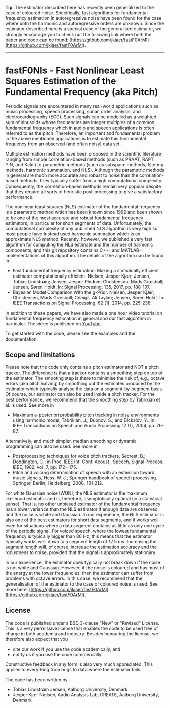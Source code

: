 **Tip**: The estimator described here has recently been generalized to the case of coloured noise. Specifically, fast algorithms for fundamental frequency estimation in autoregressive noise have been found for the case where both the harmonic and autoregressive orders are unknown. Since the estimator described here is a special case of the generalised estimator, we strongly encourage you to check out the following link where both the paper and code can be found: [https://github.com/jkjaer/fastF0ArMl](https://github.com/jkjaer/fastF0ArMl).

---

# fastF0Nls - Fast Nonlinear Least Squares Estimation of the Fundamental Frequency (aka Pitch)



Periodic signals are encountered in many real-world applications such as music processing, speech processing, sonar, order analysis, and electrocardiography (ECG). Such signals can be modelled as a weighted sum of sinusoids whose frequencies are integer multiples of a common fundamental frequency which in audio and speech applications is often referred to as the pitch. Therefore, an important and fundamental problem in the above mentioned applications is to estimate this fundamental frequency from an observed (and often noisy) data set.

Multiple estimation methods have been proposed in the scientific literature ranging from simple correlation-based methods (such as PRAAT, RAPT, YIN, and Kaldi) to parametric methods (such as subspace methods, filtering methods, harmonic summation, and NLS). Although the parametric methods in general are much more accurate and robust to noise than the correlation-based methods, they typically suffer from a high computational complexity. Consequently, the correlation-based methods remain very popular despite that they require all sorts of heuristic post-processing to give a satisfactory performance.

The nonlinear least squares (NLS) estimator of the fundamental frequency is a parametric method which has been known since 1992 and been shown to be one of the most accurate and robust fundamental frequency estimators, in particular for short segments of data. Unfortunately, the computational complexity of any published NLS algorithm is very high so most people have instead used harmonic summation which is an approximate NLS method. Recently, however, we published a very fast algorithm for computing the NLS estimate and the number of harmonic components, and this git repository contains C++- and MATLAB-implementations of this algorithm. The details of the algorithm can be found in

- Fast fundamental frequency estimation: Making a statistically efficient estimator computationally efficient. Nielsen, Jesper Kjær; Jensen, Tobias Lindstrøm; Jensen, Jesper Rindom; Christensen, Mads Græsbøll; Jensen, Søren Holdt. In: Signal Processing, 135, 2017, pp. 188-197.
- Bayesian Model Comparison With the g-Prior. Nielsen, Jesper Kjær; Christensen, Mads Græsbøll; Cemgil, Ali Taylan; Jensen, Søren Holdt. In: IEEE Transactions on Signal Processing, 62 (1), 2014, pp. 225-238.

In addition to these papers, we have also made a one hour video tutorial on fundamental frequency estimation in general and our fast algorithm in particular. The video is published on [YouTube](https://www.youtube.com/watch?v=F0XgU-9ERp4).

To get started with the code, please see the examples and the documentation.

## Scope and limitations

Please note that the code only contains a pitch estimator and NOT a pitch tracker. The difference is that a tracker contains a smoothing step on top of the estimator. The smooting step is there to minimise the risk of, e.g., octave errors (aka pitch halving) by smoothing out the estimates produced by the estimator which typically analyse the data on a segment-by-segment basis. Of course, our estimator can also be used inside a pitch tracker. For the best performance, we recommend that the smoothing step by Tabrikian et al. is used. See more in

- Maximum a-posteriori probability pitch tracking in noisy environments using harmonic model, Tabrikian, J.; Dubnov, S.; and Dickalov, Y.. In: IEEE Transactions on Speech and Audio Processing 12 (1), 2004, pp. 76-87.

Alternatively, and much simpler, median smoothing or dynamic programming can also be used. See more in
- Postprocessing techniques for voice pitch trackers,  Secrest, B.; Doddington, G.; in Proc. IEEE Int. Conf. Acoust., Speech, Signal Process. IEEE, 1982, vol. 7, pp. 172--175.
- Pitch and voicing determination of speech with an extension toward music signals, Hess, W. J., Springer handbook of speech processing. Springer, Berlin, Heidelberg, 2008. 181-212.

For white Gaussian noise (WGN), the NLS estimator is the maximum likelihood estimator and is, therefore, asymptotically optimal (in a statistical sense). That is, no other unbiased estimator of the fundamental frequency has a lower variance than the NLS estimator if enough data are observed and the noise is white and Gaussian. In our experience, the NLS estimator is also one of the best estimators for short data segments, and it works well even for situations where a data segment contains as little as only one cycle of the periodic signal. For voiced speech, where the lowest fundamental frequency is typically bigger than 80 Hz, this means that the estimator typically works well down to a segment length of 12.5 ms. Increasing the segment length will, of course, increase the estimation accuracy and the robustness to noise, provided that the signal is approximately stationary.

In our experience, the estimator does typically not break down if the noise is not white and Gaussian. However, if the noise is coloured and has most of the energy at the lower frequencies, then the estimator can suffer from problems with octave errors. In this case, we recommend that the generalisation of the estimator to the case of coloured noise is used. See more here: [https://github.com/jkjaer/fastF0ArMl](https://github.com/jkjaer/fastF0ArMl).


## License

The code is published under a BSD 3-clause "New" or "Revised" License. This is a very permissive license that enables the code to be used free of charge in both academia and industry. Besides honouring the license, we therefore also expect that you 

- cite our work if you use the code academically, and
- notify us if you use the code commercially.

Constructive feedback in any form is also very much appreciated. This applies to everything from bugs to data where the estimator fails.

The code has been written by

- Tobias Lindstrøm Jensen, Aalborg University, Denmark
- Jesper Kjær Nielsen, Audio Analysis Lab, CREATE, Aalborg University, Denmark
